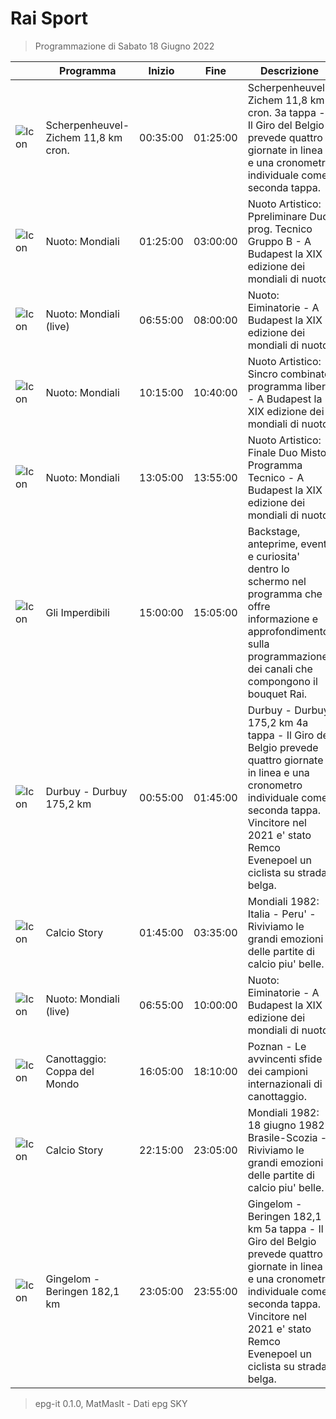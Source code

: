 # Rai Sport
> Programmazione di Sabato 18 Giugno 2022

||Programma|Inizio|Fine|Descrizione|
|---|---|---|---|---|
|![Icon](https://guidatv.sky.it/uuid/a8da0189-e909-4dd8-bb22-a60fa9624a91/cover?md5ChecksumParam=5591e5c81bfbe51945ea8d19a2e3b19a)|Scherpenheuvel-Zichem 11,8 km cron.|00:35:00|01:25:00|Scherpenheuvel-Zichem 11,8 km cron. 3a tappa - Il Giro del Belgio prevede quattro giornate in linea e una cronometro individuale come seconda tappa.
|![Icon](https://guidatv.sky.it/uuid/sportcalcio_cover_gc2KOQiZI.png)|Nuoto: Mondiali|01:25:00|03:00:00|Nuoto Artistico: Ppreliminare Duo prog. Tecnico Gruppo B - A Budapest la XIX edizione dei mondiali di nuoto.
|![Icon](https://guidatv.sky.it/uuid/sportcalcio_cover_gc2KOQiZI.png)|Nuoto: Mondiali (live)|06:55:00|08:00:00|Nuoto: Eiminatorie - A Budapest la XIX edizione dei mondiali di nuoto.
|![Icon](https://guidatv.sky.it/uuid/sportcalcio_cover_gc2KOQiZI.png)|Nuoto: Mondiali|10:15:00|10:40:00|Nuoto Artistico: Sincro combinato programma libero - A Budapest la XIX edizione dei mondiali di nuoto.
|![Icon](https://guidatv.sky.it/uuid/sportcalcio_cover_gc2KOQiZI.png)|Nuoto: Mondiali|13:05:00|13:55:00|Nuoto Artistico: Finale Duo Misto Programma Tecnico - A Budapest la XIX edizione dei mondiali di nuoto.
|![Icon](https://guidatv.sky.it/uuid/sportcalcio_cover_gc2KOQiZI.png)|Gli Imperdibili|15:00:00|15:05:00|Backstage, anteprime, eventi e curiosita&#039; dentro lo schermo nel programma che offre informazione e approfondimento sulla programmazione dei canali che compongono il bouquet Rai.
|![Icon](https://guidatv.sky.it/uuid/cc3c86a3-9ebc-4b85-828e-9eb13cf4d2bb/cover?md5ChecksumParam=5591e5c81bfbe51945ea8d19a2e3b19a)|Durbuy - Durbuy 175,2 km|00:55:00|01:45:00|Durbuy - Durbuy 175,2 km 4a tappa - Il Giro del Belgio prevede quattro giornate in linea e una cronometro individuale come seconda tappa. Vincitore nel 2021 e&#039; stato Remco Evenepoel un ciclista su strada belga.
|![Icon](https://guidatv.sky.it/uuid/sportcalcio_cover_gc2KOQiZI.png)|Calcio Story|01:45:00|03:35:00|Mondiali 1982: Italia - Peru&#039; - Riviviamo le grandi emozioni delle partite di calcio piu&#039; belle.
|![Icon](https://guidatv.sky.it/uuid/sportcalcio_cover_gc2KOQiZI.png)|Nuoto: Mondiali (live)|06:55:00|10:00:00|Nuoto: Eiminatorie - A Budapest la XIX edizione dei mondiali di nuoto.
|![Icon](https://guidatv.sky.it/uuid/sportcalcio_cover_gc2KOQiZI.png)|Canottaggio: Coppa del Mondo|16:05:00|18:10:00|Poznan - Le avvincenti sfide dei campioni internazionali di canottaggio.
|![Icon](https://guidatv.sky.it/uuid/sportcalcio_cover_gc2KOQiZI.png)|Calcio Story|22:15:00|23:05:00|Mondiali 1982: 18 giugno 1982 Brasile-Scozia - Riviviamo le grandi emozioni delle partite di calcio piu&#039; belle.
|![Icon](https://guidatv.sky.it/uuid/a34bb0ce-6686-4dbb-a2a7-fb940d295525/cover?md5ChecksumParam=5591e5c81bfbe51945ea8d19a2e3b19a)|Gingelom - Beringen 182,1 km|23:05:00|23:55:00|Gingelom - Beringen 182,1 km 5a tappa - Il Giro del Belgio prevede quattro giornate in linea e una cronometro individuale come seconda tappa. Vincitore nel 2021 e&#039; stato Remco Evenepoel un ciclista su strada belga.



 > epg-it 0.1.0, MatMasIt - Dati epg SKY